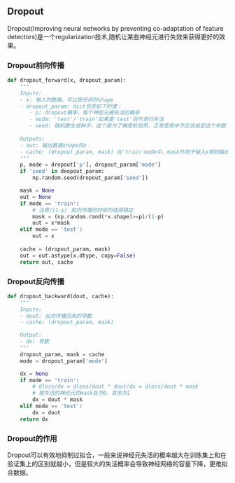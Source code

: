 ## Dropout
Dropout(Improving neural networks by preventing co-adaptation of feature detectors)是一个regularization技术,随机让某些神经元进行失效来获得更好的效果。

### Dropout前向传播
```python
def dropout_forward(x, dropout_param):
    """
    Inputs:
    - x: 输入的数据，可以是任何的shape
    - dropout_param: dict包含如下的键：
       - p: dropout概率，每个神经元被失活的概率
       - mode: 'test'/'train'如果是'test'则不进行失活
       - seed: 随机数生成种子，这个是为了梯度检验用，正常使用中不应该指定这个参数
    
    Outputs:
    - out: 输出数据shape同x
    - cache: (dropout_param, mask) 在'train'mode中，mask作用于输入x得到输出，在'test'mode中mask为None
    """
    p, mode = dropout['p'], dropout_param['mode']
    if 'seed' in deopout_param:
        np.random.seed(dropout_param['seed'])

    mask = None
    out = None
    if mode == 'train':
        # 注意/(1-p) 前向传播的时候均值得稳定
        mask = (np.random.rand(*x.shape)>=p)/(1-p)
        out = x*mask
    elif mode == 'test':
        out = x
    
    cache = (dropout_param, mask)
    out = out.astype(x.dtype, copy=False)
    return out, cache
```

### Dropout反向传播
```python
def dropout_backward(dout, cache):
    """
    Inputs:
    - dout: 反向传播回来的导数
    - cache: (dropout_param, mask)

    Output:
    - dx: 导数
    """
    dropout_param, mask = cache
    mode = dropout_param['mode']

    dx = None
    if mode == 'train':
        # dloss/dx = dloss/dout * dout/dx = dloss/dout * mask
        # 被失活的神经元的mask处为0，其余为1
        dx = dout * mask
    elif mode == 'test':
        dx = dout
    return dx
```

### Dropout的作用
Dropout可以有效地抑制过拟合，一般来说神经元失活的概率越大在训练集上和在验证集上的区别就越小，但是较大的失活概率会导致神经网络的容量下降，更难拟合数据。